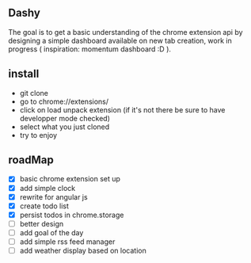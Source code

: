 ## Dashy
The goal is to get a basic understanding of the chrome extension api by designing a simple dashboard
available on new tab creation, work in progress ( inspiration: momentum dashboard :D ).

## install



* git clone
* go to chrome://extensions/
* click on load unpack extension (if it's not there be sure to have developper mode checked)
* select what you just cloned
* try to enjoy

## roadMap

- [x] basic chrome extension set up
- [x] add simple clock
- [x] rewrite for angular js
- [x] create todo list
- [x] persist todos in chrome.storage
- [ ] better design
- [ ] add goal of the day
- [ ] add simple rss feed manager
- [ ] add weather display based on location
